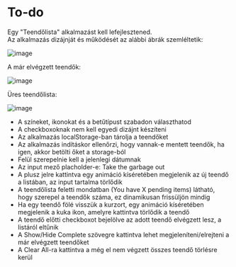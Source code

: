 # To-do

Egy "Teendőlista" alkalmazást kell lefejlesztened.   
Az alkalmazás dizájnját és működését az alábbi ábrák szemléltetik:

![image](https://user-images.githubusercontent.com/68642008/185645707-a78d212a-0c3e-4736-80a1-71882ebd9bab.png)

A már elvégzett teendők:  

![image](https://user-images.githubusercontent.com/68642008/185645880-78bf003f-5108-4f0a-b231-6073291827c8.png)

Üres teendőlista:   

![image](https://user-images.githubusercontent.com/68642008/185646095-7c29904c-44a4-43d2-8942-36a9725a39bd.png)

- A színeket, ikonokat és a betűtípust szabadon választhatod
- A checkboxoknak nem kell egyedi dizájnt készíteni
- Az alkalmazás localStorage-ban tárolja a teendőket
- Az alkalmazás indításkor ellenőrzi, hogy vannak-e mentett teendők, ha igen, akkor betölti őket a storage-ból
- Felül szerepelnie kell a jelenlegi dátumnak
- Az input mező placholder-e: Take the garbage out
- A plusz jelre kattintva egy animáció kíséretében megjelenik az új teendő a listában, az input tartalma törlődik
- A teendőlista feletti mondatban (You have X pending items) látható, hogy szerepel a teendők száma, ez dinamikusan frissüljön mindig
- Ha egy teendő fölé visszük a kurzort, egy animáció kíséretében megjelenik a kuka ikon, amelyre kattintva törlődik a teendő
- A teendő előtti checkboxot bejelölve az adott teendő elvégzett lesz, a listáról eltűnik
- A Show/Hide Complete szövegre kattintva lehet megjeleníteni/elrejteni a már elvégzett teendőket
- A Clear All-ra kattintva a még el nem végzett összes teendő törlésre kerül
